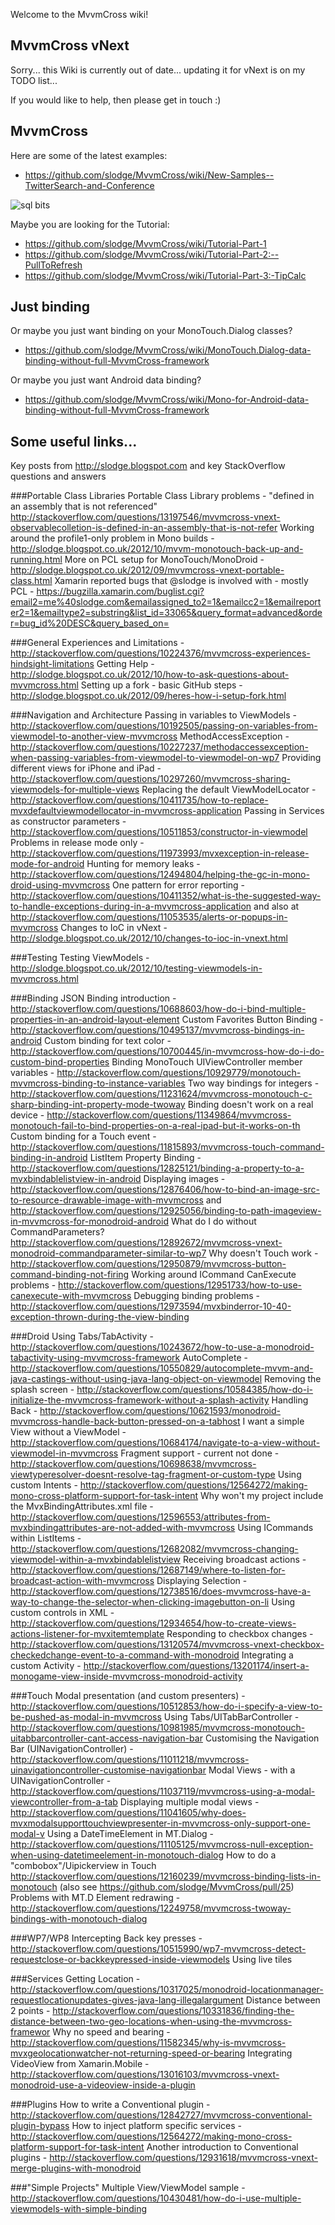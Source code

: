 Welcome to the MvvmCross wiki!

## MvvmCross vNext

Sorry... this Wiki is currently out of date... updating it for vNext is on my TODO list...

If you would like to help, then please get in touch :)

## MvvmCross

Here are some of the latest examples:

- https://github.com/slodge/MvvmCross/wiki/New-Samples--TwitterSearch-and-Conference

![sql bits](http://i.imgur.com/vfWen.png)

Maybe you are looking for the Tutorial:

- https://github.com/slodge/MvvmCross/wiki/Tutorial-Part-1
- https://github.com/slodge/MvvmCross/wiki/Tutorial-Part-2:--PullToRefresh
- https://github.com/slodge/MvvmCross/wiki/Tutorial-Part-3:-TipCalc

## Just binding

Or maybe you just want binding on your MonoTouch.Dialog classes?

- https://github.com/slodge/MvvmCross/wiki/MonoTouch.Dialog-data-binding-without-full-MvvmCross-framework

Or maybe you just want Android data binding?

- https://github.com/slodge/MvvmCross/wiki/Mono-for-Android-data-binding-without-full-MvvmCross-framework

## Some useful links...

Key posts from http://slodge.blogspot.com and key StackOverflow questions and answers

###Portable Class Libraries
Portable Class Library problems - "defined in an assembly that is not referenced" http://stackoverflow.com/questions/13197546/mvvmcross-vnext-observablecolletion-is-defined-in-an-assembly-that-is-not-refer
Working around the profile1-only problem in Mono builds - http://slodge.blogspot.co.uk/2012/10/mvvm-monotouch-back-up-and-running.html
More on PCL setup for MonoTouch/MonoDroid - http://slodge.blogspot.co.uk/2012/09/mvvmcross-vnext-portable-class.html
Xamarin reported bugs that @slodge is involved with  - mostly PCL - https://bugzilla.xamarin.com/buglist.cgi?email2=me%40slodge.com&emailassigned_to2=1&emailcc2=1&emailreporter2=1&emailtype2=substring&list_id=33065&query_format=advanced&order=bug_id%20DESC&query_based_on=

###General
Experiences and Limitations - http://stackoverflow.com/questions/10224376/mvvmcross-experiences-hindsight-limitations
Getting Help - http://slodge.blogspot.co.uk/2012/10/how-to-ask-questions-about-mvvmcross.html
Setting up a fork - basic GitHub steps - http://slodge.blogspot.co.uk/2012/09/heres-how-i-setup-fork.html

###Navigation and Architecture
Passing in variables to ViewModels - http://stackoverflow.com/questions/10192505/passing-on-variables-from-viewmodel-to-another-view-mvvmcross 
MethodAccessException - http://stackoverflow.com/questions/10227237/methodaccessexception-when-passing-variables-from-viewmodel-to-viewmodel-on-wp7
Providing different views for iPhone and iPad - http://stackoverflow.com/questions/10297260/mvvmcross-sharing-viewmodels-for-multiple-views
Replacing the default ViewModelLocator - http://stackoverflow.com/questions/10411735/how-to-replace-mvxdefaultviewmodellocator-in-mvvmcross-application
Passing in Services as constructor parameters - http://stackoverflow.com/questions/10511853/constructor-in-viewmodel
Problems in release mode only - http://stackoverflow.com/questions/11973993/mvxexception-in-release-mode-for-android
Hunting for memory leaks - http://stackoverflow.com/questions/12494804/helping-the-gc-in-mono-droid-using-mvvmcross
One pattern for error reporting - http://stackoverflow.com/questions/10411352/what-is-the-suggested-way-to-handle-exceptions-during-in-a-mvvmcross-application and also at http://stackoverflow.com/questions/11053535/alerts-or-popups-in-mvvmcross
Changes to IoC in vNext - http://slodge.blogspot.co.uk/2012/10/changes-to-ioc-in-vnext.html

###Testing
Testing ViewModels - http://slodge.blogspot.co.uk/2012/10/testing-viewmodels-in-mvvmcross.html

###Binding
JSON Binding introduction - http://stackoverflow.com/questions/10688603/how-do-i-bind-multiple-properties-in-an-android-layout-element
Custom Favorites Button Binding - http://stackoverflow.com/questions/10495137/mvvmcross-bindings-in-android
Custom binding for text color - http://stackoverflow.com/questions/10700445/in-mvvmcross-how-do-i-do-custom-bind-properties
Binding MonoTouch UIViewController member variables - http://stackoverflow.com/questions/10929779/monotouch-mvvmcross-binding-to-instance-variables
Two way bindings for integers - http://stackoverflow.com/questions/11231624/mvvmcross-monotouch-c-sharp-binding-int-property-mode-twoway
Binding doesn't work on a real device - http://stackoverflow.com/questions/11349864/mvvmcross-monotouch-fail-to-bind-properties-on-a-real-ipad-but-it-works-on-th
Custom binding for a Touch event - http://stackoverflow.com/questions/11815893/mvvmcross-touch-command-binding-in-android
ListItem Property Binding - http://stackoverflow.com/questions/12825121/binding-a-property-to-a-mvxbindablelistview-in-android
Displaying images - http://stackoverflow.com/questions/12876406/how-to-bind-an-image-src-to-resource-drawable-image-with-mvvmcross and http://stackoverflow.com/questions/12925056/binding-to-path-imageview-in-mvvmcross-for-monodroid-android
What do I do without CommandParameters? http://stackoverflow.com/questions/12892672/mvvmcross-vnext-monodroid-commandparameter-similar-to-wp7
Why doesn't Touch work - http://stackoverflow.com/questions/12950879/mvvmcross-button-command-binding-not-firing
Working around ICommand CanExecute problems - http://stackoverflow.com/questions/12951733/how-to-use-canexecute-with-mvvmcross
Debugging binding problems - http://stackoverflow.com/questions/12973594/mvxbinderror-10-40-exception-thrown-during-the-view-binding

###Droid
Using Tabs/TabActivity - http://stackoverflow.com/questions/10243672/how-to-use-a-monodroid-tabactivity-using-mvvmcross-framework
AutoComplete - http://stackoverflow.com/questions/10550829/autocomplete-mvvm-and-java-castings-without-using-java-lang-object-on-viewmodel
Removing the splash screen - http://stackoverflow.com/questions/10584385/how-do-i-initialize-the-mvvmcross-framework-without-a-splash-activity
Handling Back - http://stackoverflow.com/questions/10621593/monodroid-mvvmcross-handle-back-button-pressed-on-a-tabhost
I want a simple View without a ViewModel - http://stackoverflow.com/questions/10684174/navigate-to-a-view-without-viewmodel-in-mvvmcross
Fragment support - current not done - http://stackoverflow.com/questions/10698638/mvvmcross-viewtyperesolver-doesnt-resolve-tag-fragment-or-custom-type
Using custom Intents - http://stackoverflow.com/questions/12564272/making-mono-cross-platform-support-for-task-intent
Why won't my project include the MvxBindingAttributes.xml file - http://stackoverflow.com/questions/12596553/attributes-from-mvxbindingattributes-are-not-added-with-mvvmcross
Using ICommands within ListItems - http://stackoverflow.com/questions/12682082/mvvmcross-changing-viewmodel-within-a-mvxbindablelistview
Receiving broadcast actions - http://stackoverflow.com/questions/12687149/where-to-listen-for-broadcast-action-with-mvvmcross
Displaying Selection - http://stackoverflow.com/questions/12738516/does-mvvmcross-have-a-way-to-change-the-selector-when-clicking-imagebutton-on-li
Using custom controls in XML - http://stackoverflow.com/questions/12934654/how-to-create-views-actions-listener-for-mvxitemtemplate
Responding to checkbox changes - http://stackoverflow.com/questions/13120574/mvvmcross-vnext-checkbox-checkedchange-event-to-a-command-with-monodroid
Integrating a custom Activity - http://stackoverflow.com/questions/13201174/insert-a-monogame-view-inside-mvvmcross-monodroid-activity

###Touch
Modal presentation (and custom presenters) - http://stackoverflow.com/questions/10512853/how-do-i-specify-a-view-to-be-pushed-as-modal-in-mvvmcross
Using Tabs/UITabBarController - http://stackoverflow.com/questions/10981985/mvvmcross-monotouch-uitabbarcontroller-cant-access-navigation-bar
Customising the Navigation Bar (UINavigationController) - http://stackoverflow.com/questions/11011218/mvvmcross-uinavigationcontroller-customise-navigationbar
Modal Views - with a UINavigationController - http://stackoverflow.com/questions/11037119/mvvmcross-using-a-modal-viewcontroller-from-a-tab
Displaying multiple modal views - http://stackoverflow.com/questions/11041605/why-does-mvxmodalsupporttouchviewpresenter-in-mvvmcross-only-support-one-modal-v
Using a DateTimeElement in MT.Dialog - http://stackoverflow.com/questions/11105125/mvvmcross-null-exception-when-using-datetimeelement-in-monotouch-dialog
How to do a "combobox"/Uipickerview in Touch http://stackoverflow.com/questions/12160239/mvvmcross-binding-lists-in-monotouch (also see https://github.com/slodge/MvvmCross/pull/25)
Problems with MT.D Element redrawing - http://stackoverflow.com/questions/12249758/mvvmcross-twoway-bindings-with-monotouch-dialog

###WP7/WP8
Intercepting Back key presses - http://stackoverflow.com/questions/10515990/wp7-mvvmcross-detect-requestclose-or-backkeypressed-inside-viewmodels
Using live tiles

###Services
Getting Location - http://stackoverflow.com/questions/10317025/monodroid-locationmanager-requestlocationupdates-gives-java-lang-illegalargument
Distance between 2 points - http://stackoverflow.com/questions/10331836/finding-the-distance-between-two-geo-locations-when-using-the-mvvmcross-framewor
Why no speed and bearing - http://stackoverflow.com/questions/11582345/why-is-mvvmcross-mvxgeolocationwatcher-not-returning-speed-or-bearing
Integrating VideoView from Xamarin.Mobile - http://stackoverflow.com/questions/13016103/mvvmcross-vnext-monodroid-use-a-videoview-inside-a-plugin

###Plugins
How to write a Conventional plugin - http://stackoverflow.com/questions/12842727/mvvmcross-conventional-plugin-bypass
How to inject platform specific services - http://stackoverflow.com/questions/12564272/making-mono-cross-platform-support-for-task-intent
Another introduction to Conventional plugins - http://stackoverflow.com/questions/12931618/mvvmcross-vnext-merge-plugins-with-monodroid

###"Simple Projects"
Multiple View/ViewModel sample - http://stackoverflow.com/questions/10430481/how-do-i-use-multiple-viewmodels-with-simple-binding